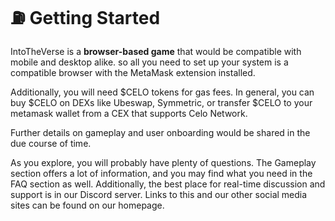 # ⛽ Getting Started

IntoTheVerse is a **browser-based game** that would be compatible with mobile and desktop alike. so all you need to set up your system is a compatible browser with the MetaMask extension installed.

Additionally, you will need $CELO tokens for gas fees. In general, you can buy $CELO on DEXs like Ubeswap, Symmetric, or transfer $CELO to your metamask wallet from a CEX that supports Celo Network.

Further details on gameplay and user onboarding would be shared in the due course of time.

As you explore, you will probably have plenty of questions. The Gameplay section offers a lot of information, and you may find what you need in the FAQ section as well. Additionally, the best place for real-time discussion and support is in our Discord server. Links to this and our other social media sites can be found on our homepage.
